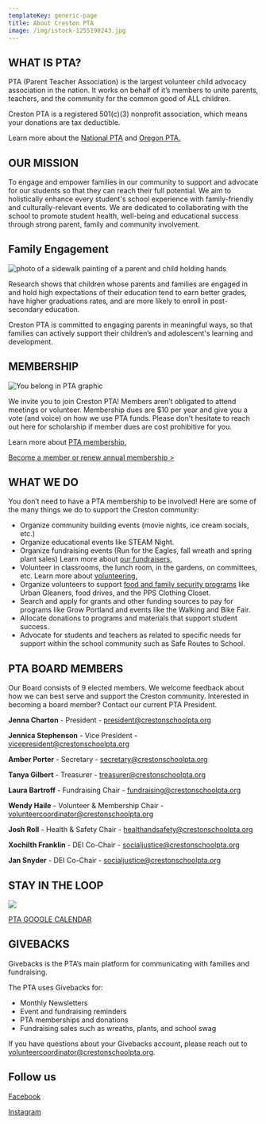 ```yaml
---
templateKey: generic-page
title: About Creston PTA
image: /img/istock-1255190243.jpg
---
```

## WHAT IS PTA?

PTA (Parent Teacher Association) is the largest volunteer child advocacy association in the nation. It works on behalf of it’s members to unite parents, teachers, and the community for the common good of ALL children.  

Creston PTA is a registered 501(c)(3) nonprofit association, which means your donations are tax deductible.

Learn more about the [National PTA](https://www.pta.org) and [Oregon PTA.](https://www.oregonpta.org)

## OUR MISSION

To engage and empower families in our community to support and advocate for our students so that they can reach their full potential. We aim to holistically enhance every student's school experience with family-friendly and culturally-relevant events. We are dedicated to collaborating with the school to promote student health, well-being and educational success through strong parent, family and community involvement. 

## Family Engagement

![photo of a sidewalk painting of a parent and child holding hands](/img/suzi-kim-adpvazshqdu-unsplash.jpg)

Research shows that children whose parents and families are engaged in and hold high expectations of their education tend to earn better grades, have higher graduations rates, and are more likely to enroll in post-secondary education.

Creston PTA is committed to engaging parents in meaningful ways, so that families can actively support their children’s and adolescent's learning and development.

## MEMBERSHIP 

![You belong in PTA graphic](/img/pta-creates-supports-amplifies-tw.png)

We invite you to join Creston PTA! Members aren’t obligated to attend meetings or volunteer. Membership dues are $10 per year and give you a vote (and voice) on how we use PTA funds. Please don't hesitate to reach out here for scholarship if member dues are cost prohibitive for you.

Learn more about [PTA membership.](https://inquisitive-lolly-d1ee77.netlify.app/get-involved/become-a-member)

[Become a member or renew annual membership >](https://creston.memberhub.com/store?category=Memberships)

## WHAT WE DO

You don’t need to have a PTA membership to be involved! Here are some of the many things we do to support the Creston community:

* Organize community building events (movie nights, ice cream socials, etc.)
* Organize educational events like STEAM Night.
* Organize fundraising events (Run for the Eagles, fall wreath and spring plant sales) Learn more about [our fundraisers.](https://inquisitive-lolly-d1ee77.netlify.app/get-involved/fundraise)
* Volunteer in classrooms, the lunch room, in the gardens, on committees, etc. Learn more about [volunteering.](https://inquisitive-lolly-d1ee77.netlify.app/get-involved/volunteer)
* [](https://inquisitive-lolly-d1ee77.netlify.app/get-involved/volunteer)Organize volunteers to support [food and family security programs](https://inquisitive-lolly-d1ee77.netlify.app/programs/food-family-resources) like Urban Gleaners, food drives, and the PPS Clothing Closet.
* Search and apply for grants and other funding sources to pay for programs like Grow Portland and events like the Walking and Bike Fair.
* Allocate donations to programs and materials that support student success.
* Advocate for students and teachers as related to specific needs for support within the school community such as Safe Routes to School.

## PTA BOARD MEMBERS

Our Board consists of 9 elected members. We welcome feedback about how we can best serve and support the Creston community. Interested in becoming a board member? Contact our current PTA President.

**Jenna Charton** - President - president@crestonschoolpta.org

**Jennica Stephenson** - Vice President - vicepresident@crestonschoolpta.org

**Amber Porter** - Secretary - secretary@crestonschoolpta.org

**Tanya Gilbert** - Treasurer - treasurer@crestonschoolpta.org

**Laura Bartroff** - Fundraising Chair - fundraising@crestonschoolpta.org

**Wendy Haile** - Volunteer & Membership Chair - volunteercoordinator@crestonschoolpta.org

**Josh Roll** - Health & Safety Chair - healthandsafety@crestonschoolpta.org

**Xochilth Franklin** - DEI Co-Chair - socialjustice@crestonschoolpta.org

**Jan Snyder** - DEI Co-Chair - socialjustice@crestonschoolpta.org

## STAY IN THE LOOP 

![](/img/pexels-jessica-lewis-🦋-thepaintedsquare-3361483.jpg)

[PTA GOOGLE CALENDAR](https://docs.google.com/document/d/1qIB7OYtvODxUKUTlahM98hdTlmCVF44pMNs0r__a1K4/edit?usp=sharing)

## GIVEBACKS

Givebacks is the PTA’s main platform for communicating with families and fundraising. 

The PTA uses Givebacks for:

* Monthly Newsletters
* Event and fundraising reminders
* PTA memberships and donations
* Fundraising sales such as wreaths, plants, and school swag

If you have questions about your Givebacks account, please reach out to volunteercoordinator@crestonschoolpta.org.

## Follow us

[Facebook](https://www.facebook.com/crestonschoolpta)

[Instagram](https://www.instagram.com/crestonpta/)